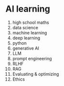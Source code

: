 # AI learning
1) high school maths 
2) data science 
3) machine learning 
4) deep learning 
5) python 
6) generative AI 
7) LLM 
8) prompt engineering 
9) RLHF
10) RAG 
11) Evaluating & optimizing 
12)  Ethics
